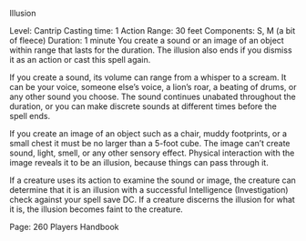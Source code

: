 
Illusion

Level: Cantrip
Casting time: 1 Action
Range: 30 feet
Components: S, M (a bit of fleece)
Duration: 1 minute
You create a sound or an image of an object within range that lasts for the duration. The illusion also ends if you dismiss it as an action or cast this spell again.

If you create a sound, its volume can range from a whisper to a scream. It can be your voice, someone else’s voice, a lion’s roar, a beating of drums, or any other sound you choose. The sound continues unabated throughout the duration, or you can make discrete sounds at different times before the spell ends.

If you create an image of an object such as a chair, muddy footprints, or a small chest it must be no larger than a 5-foot cube. The image can’t create sound, light, smell, or any other sensory effect. Physical interaction with the image reveals it to be an illusion, because things can pass through it.

If a creature uses its action to examine the sound or image, the creature can determine that it is an illusion with a successful Intelligence (Investigation) check against your spell save DC. If a creature discerns the illusion for what it is, the illusion becomes faint to the creature.

Page: 260 Players Handbook

